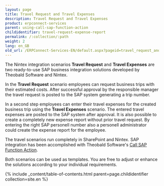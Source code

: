```yaml
---
layout: page
title: Travel Request and Travel Expenses
description: Travel Request and Travel Expenses
product: erpconnect-services
parent: using-call-sap-function-action
childidentifier: travel-request-expense-report
permalink: /:collection/:path
weight: 2
lang: en_GB
old_url: /ERPConnect-Services-EN/default.aspx?pageid=travel_request_and_travel_expense_report
---
```


The Nintex integration scenarios **Travel Request** and **Travel Expenses** are two ready-to-use SAP business integration solutions developed by Theobald Software and Nintex. 
 
In the **Travel Request** scenario employees can request business trips with their estimated costs. After successful approval by the responsible manager the travel request is posted to the SAP system generating a trip number.  

In a second step employees can enter their travel expenses for the created business trip using the **Travel Expenses** scenario. The entered travel expenses are posted to the SAP system after approval. It is also possible to create a completely new expense report without prior travel request. By entering the right SAP personell number also a personell administrator could create the expense report for the employee. 

The travel scenarios run completely in SharePoint and Nintex. SAP integration has been accomplished with Theobald Software's [Call SAP Function Action](../nintex-workflow-custom-actions/call-sap-function-action).     

Both scenarios can be used as templates. You are free to adjust or enhance the solutions according to your individual requirements.  


{% include _content/table-of-contents.html parent=page.childidentifier collection=site.en %}
